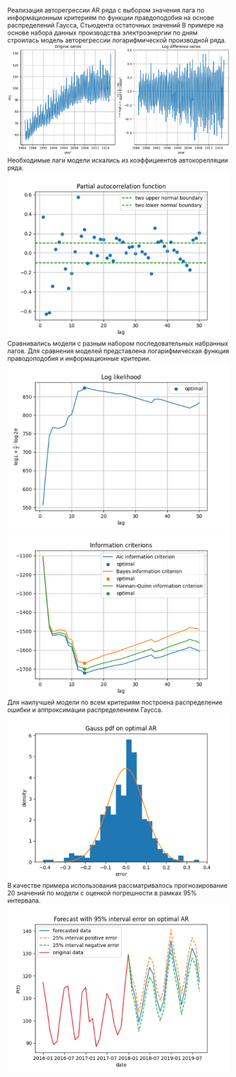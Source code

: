 Реализация авторегрессии AR ряда с выбором значения лага по информационным критериям по функции правдоподобия на основе распределений Гаусса, Стьюдента остаточных значений
В примере на основе набора данных производства электроэнергии по дням строилась модель авторегрессии логарифмической производной ряда.![original and log_dif series.png](src%2Fimages%2Foriginal%20and%20log_dif%20series.png)
Необходимые лаги модели искались из коэффициентов автокорелляции ряда.![PACF.png](src%2Fimages%2FPACF.png)\
Сравнивались модели с разным набором последовательных набранных лагов. Для сравнения моделей представлена логарифмическая функция праводоподобия и информационные критерии.![likelihood.png](src%2Fimages%2Flikelihood.png) ![criterions.png](src%2Fimages%2Fcriterions.png)\
Для наилучшей модели по всем критериям построена распределение ошибки и аппроксимации распределением Гаусса.\
![pdf.png](src%2Fimages%2Fpdf.png)\
В качестве примера использования рассматривалось прогнозирование 20 значений по модели с оценкой погрешности в рамках 95% интервала. ![forecast.png](src%2Fimages%2Fforecast.png)